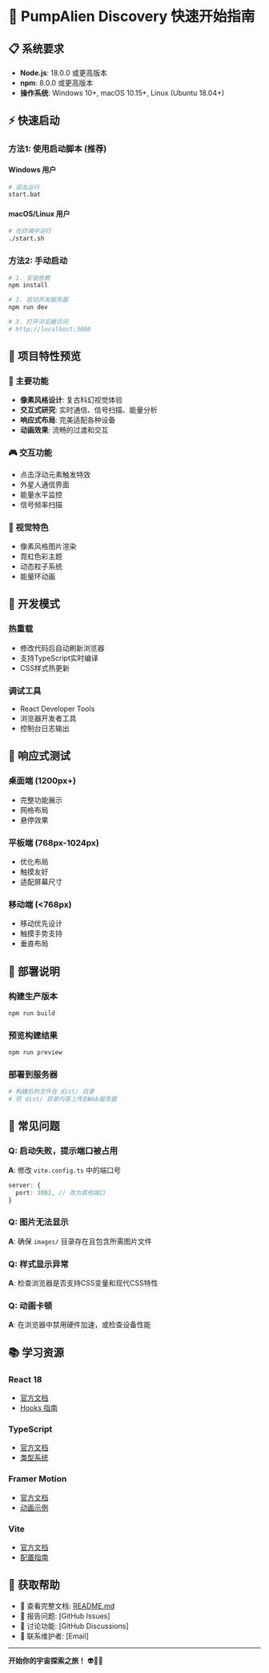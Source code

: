 # 🚀 PumpAlien Discovery 快速开始指南

## 📋 系统要求

- **Node.js**: 18.0.0 或更高版本
- **npm**: 8.0.0 或更高版本
- **操作系统**: Windows 10+, macOS 10.15+, Linux (Ubuntu 18.04+)

## ⚡ 快速启动

### 方法1: 使用启动脚本 (推荐)

#### Windows 用户
```bash
# 双击运行
start.bat
```

#### macOS/Linux 用户
```bash
# 在终端中运行
./start.sh
```

### 方法2: 手动启动

```bash
# 1. 安装依赖
npm install

# 2. 启动开发服务器
npm run dev

# 3. 打开浏览器访问
# http://localhost:3000
```

## 🎯 项目特性预览

### 🌟 主要功能
- **像素风格设计**: 复古科幻视觉体验
- **交互式研究**: 实时通信、信号扫描、能量分析
- **响应式布局**: 完美适配各种设备
- **动画效果**: 流畅的过渡和交互

### 🎮 交互功能
- 点击浮动元素触发特效
- 外星人通信界面
- 能量水平监控
- 信号频率扫描

### 🎨 视觉特色
- 像素风格图片渲染
- 霓虹色彩主题
- 动态粒子系统
- 能量环动画

## 🔧 开发模式

### 热重载
- 修改代码后自动刷新浏览器
- 支持TypeScript实时编译
- CSS样式热更新

### 调试工具
- React Developer Tools
- 浏览器开发者工具
- 控制台日志输出

## 📱 响应式测试

### 桌面端 (1200px+)
- 完整功能展示
- 网格布局
- 悬停效果

### 平板端 (768px-1024px)
- 优化布局
- 触摸友好
- 适配屏幕尺寸

### 移动端 (<768px)
- 移动优先设计
- 触摸手势支持
- 垂直布局

## 🚀 部署说明

### 构建生产版本
```bash
npm run build
```

### 预览构建结果
```bash
npm run preview
```

### 部署到服务器
```bash
# 构建后的文件在 dist/ 目录
# 将 dist/ 目录内容上传到Web服务器
```

## 🐛 常见问题

### Q: 启动失败，提示端口被占用
**A**: 修改 `vite.config.ts` 中的端口号
```typescript
server: {
  port: 3001, // 改为其他端口
}
```

### Q: 图片无法显示
**A**: 确保 `images/` 目录存在且包含所需图片文件

### Q: 样式显示异常
**A**: 检查浏览器是否支持CSS变量和现代CSS特性

### Q: 动画卡顿
**A**: 在浏览器中禁用硬件加速，或检查设备性能

## 📚 学习资源

### React 18
- [官方文档](https://react.dev/)
- [Hooks 指南](https://react.dev/reference/react)

### TypeScript
- [官方文档](https://www.typescriptlang.org/)
- [类型系统](https://www.typescriptlang.org/docs/)

### Framer Motion
- [官方文档](https://www.framer.com/motion/)
- [动画示例](https://www.framer.com/motion/examples/)

### Vite
- [官方文档](https://vitejs.dev/)
- [配置指南](https://vitejs.dev/config/)

## 🤝 获取帮助

- 📖 查看完整文档: [README.md](README.md)
- 🐛 报告问题: [GitHub Issues]
- 💬 讨论功能: [GitHub Discussions]
- 📧 联系维护者: [Email]

---

**开始你的宇宙探索之旅！** 👽🚀✨
